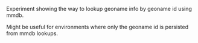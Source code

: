 Experiment showing the way to lookup geoname info by geoname id using mmdb.

Might be useful for environments where only the geoname id is persisted from mmdb lookups.
